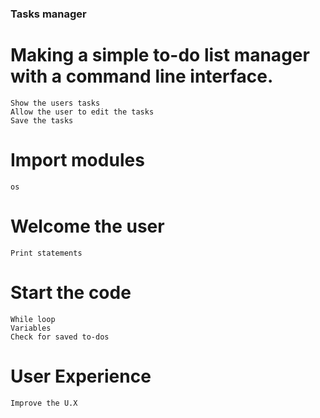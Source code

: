 ### Tasks manager

# Making a simple to-do list manager with a command line interface.
    Show the users tasks
    Allow the user to edit the tasks
    Save the tasks
# Import modules
    os
# Welcome the user
    Print statements

# Start the code
    While loop
    Variables
    Check for saved to-dos


# User Experience
    Improve the U.X
